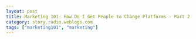 ```yaml
---
layout: post
title: Marketing 101- How Do I Get People to Change Platforms - Part 2
category: story.radio.weblogs.com
tags: ["marketing101", "marketing"]
---
```

<head>
<meta http-equiv="Content-Type" content="text/html; charset=UTF-8">
    <meta http-equiv="Expires" content="Mon, 01 Jan 1990 01:00:00 GMT">
    <title>Marketing 101: How Do I Get People to Change Platforms - Part 2</title>
    <style type="text/css">
      body {
        margin-top: 0px;
        margin-left: 0px;
        margin-right: 0px;
        margin-bottom: 0px;
        }

      body, td, p {
        font-family: verdana, sans-serif;
        font-size: 90%;
        }

      h2 { 
        font-family: Verdana, Arial, Helvetica, sans-serif; font-size: 24px; font-weight: bold
        }
      .header {
        font-family: Verdana, Arial, Helvetica, sans-serif; font-size: 40px; font-weight: bold
        }
      .realsmall {
        font-family: Verdana, Arial, Helvetica, sans-serif; font-size: 9px;
        }
      .small {
        font-family: Verdana, Arial, Helvetica, sans-serif; font-size: 10px;
        }
      </style>
    </head>

| 

 |

| ![](http://radio.weblogs.com/0103807/images/trans60x60.gif)  
 | Last updated: 6/16/2002; 10:20:40 AM  
 | ![](http://radio.weblogs.com/0103807/images/trans60x60.gif) |

| ![](http://radio.weblogs.com/0103807/images/trans60x1.gif)  
 | 

<font size="+3"><b><a href="http://radio.weblogs.com/0103807/" style="color:black; text-decoration:none">The FuzzyBlog!</a></b></font>  
_Marketing 101. Consulting 101. PHP Consulting. Random geeky stuff. I Blog Therefore I Am._

<font size="+1"><b>Marketing 101: How Do I Get People to Change Platforms - Part 2</b></font>

## Changing Platforms: Practice

This article is a follow up piece to the Marketing 101 article: **[How Do I Get People to Change Platforms](http://scott.blogs.at/stories/2002/05/28/marketing101HowDoIGetPeopleToChangePlatforms.html)?**&nbsp; In this article we are going to illustrate the platform changing process with [Drupal](http://www.drupal.org/).

Drupal is a new Open Source application that is a current passion of mine.&nbsp; When I first discovered it, I thought:

It's a blogging tool.

Then I realized that it was more and I thought:

It's a blogging tool + Slashdot and Scoop

Then I realized:

It's just Drupal (a quote from Kjartan, a team lead)

In the end I realized that Drupal is a platform for building web sites.&nbsp; That's all.&nbsp; You can do lots with it since it's a platform.&nbsp; Here are some of the standard features:

- Blogging 
- Discussion forums 
- News Aggregator for RSS Input 
- RSS Output 
- Event log 
- Robust Security Model 
- Distributed Authentication 
- Theme Architecture 
- Multi User Threaded Comments 
- Polls 
- ... (I haven't found anything I want that isn't in Drupal, to be very honest)

So, in discussions with [Kjartan](http://www.natrak.net/), I proposed that Drupal use this approach to build awareness and ease the platform change process.

1. **Leave Your Pride at the Door**.&nbsp; Let's face it -- creative people are proud.&nbsp; I know my next suggestions are a&nbsp;bit radical so just put that pride away for now. 
2. **Don't Try for 100% Adoption.** &nbsp; It's really hard to get people to change things.&nbsp; They just hate it.&nbsp; So why require an all or nothing approach?&nbsp; Most platforms have lots of features.&nbsp; Can you look at your platform as something to be adopted bit by bit? 
3. **Look at Drupal as an Exportable Engine**.&nbsp; Drupal is a very, very rich product.&nbsp; It has integral features like polls and comments that, to put it mildly, blow the doors off the other available options (if they even exist).&nbsp; My suggestions&nbsp;were: 
  - Most blogging products lack polls.&nbsp; Let Drupal be available as a hosted polling system so that polls could be added to blogs. 
  - Most blogging products have fairly simple comment implementations.&nbsp; For example, no threading, no notification, no comments on stories, etc.&nbsp; Let Drupal be available as a hosted commetn engine so that comments could be added to blogs.

With this approach you coax people into Drupal gradually, not all at once.&nbsp; And, once people trust you for one element of a system, they are more likely to adopt it at a larger level.&nbsp;

So, anyone out there want this?&nbsp; Certainly there is Yaccs for commenting but no polling solutions.&nbsp; Anyone think I should release webservices called Blog.poll and Blog.comment?

(Oh and just a comment, it's not just me, alone in a room,&nbsp;on all these whacky code things, there are other people associated with me).

  
  

<script language="JavaScript" type="text/javascript"><!--
	var imageUrl = "http://subhonker6.userland.com/weblogStats/count.gif";
	var imageTag = "<img src=\"" + imageUrl + "?group=radio1&usernum=103807&referer=" + escape (document.referrer) + "\" height=\"1\" width=\"1\">";
	document.write (imageTag);
	//--></script>

 | ![](http://radio.weblogs.com/0103807/images/trans60x1.gif)  
 |
| ![](http://radio.weblogs.com/0103807/images/trans60x60.gif)  
 | Copyright 2002 © The FuzzyStuff  
 | ![](http://radio.weblogs.com/0103807/images/trans60x60.gif)  
 |

